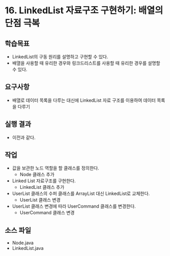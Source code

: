 # 16. LinkedList 자료구조 구현하기: 배열의 단점 극복

## 학습목표

- LinkedList의 구동 원리를 설명하고 구현할 수 있다.
- 배열을 사용할 때 유리한 경우와 링크드리스트를 사용할 때 유리한 경우를 설명할 수 있다.

## 요구사항

- 배열로 데이터 목록을 다루는 대신에 LinkedList 자료 구조를 이용하여 데이터 목록을 다루기

## 실행 결과

- 이전과 같다.


## 작업

- 값을 보관한 노드 역할을 할 클래스를 정의한다.
  - Node 클래스 추가
- Linked List 자료구조를 구현한다.
  - LinkedList 클래스 추가
- UserList 클래스의 수퍼 클래스를 ArrayList 대신 LinkedList로 교체한다.
  - UserList 클래스 변경
- UserList 클래스 변경에 따라 UserCommand 클래스를 변경한다.
  - UserCommand 클래스 변경

## 소스 파일

- Node.java
- LinkedList.java
